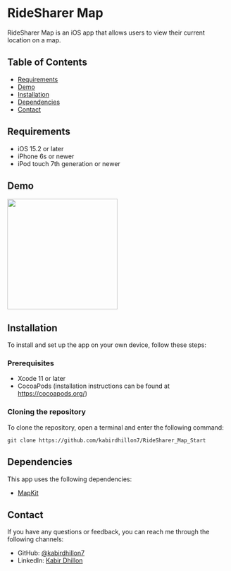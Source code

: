 # RideSharer Map

RideSharer Map is an iOS app that allows users to view their current location on a map.

## Table of Contents

- [Requirements](#requirements)
- [Demo](#demo)
- [Installation](#installation)
- [Dependencies](#dependencies)
- [Contact](#contact)

## Requirements

- iOS 15.2 or later
- iPhone 6s or newer
- iPod touch 7th generation or newer

## Demo
<img src="https://github.com/kabirdhillon7/RideSharer_Map_Start/assets/74223402/ce4def90-4b39-4687-99ef-b2a03e013432" width=250><br>


## Installation

To install and set up the app on your own device, follow these steps:

### Prerequisites
- Xcode 11 or later
- CocoaPods (installation instructions can be found at https://cocoapods.org/)

### Cloning the repository

To clone the repository, open a terminal and enter the following command:
```
git clone https://github.com/kabirdhillon7/RideSharer_Map_Start
```

## Dependencies

This app uses the following dependencies:

- [MapKit](https://developer.apple.com/documentation/mapkit/)

## Contact

If you have any questions or feedback, you can reach me through the following channels:

- GitHub: [@kabirdhillon7](https://github.com/kabirdhillon7)
- LinkedIn: [Kabir Dhillon](https://www.linkedin.com/in/kabirdhillon/)
